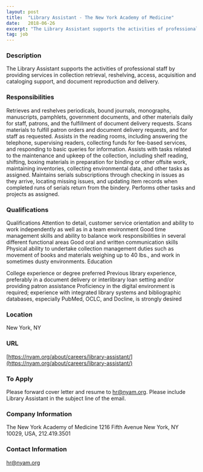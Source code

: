 ```yaml
---
layout: post
title:  "Library Assistant - The New York Academy of Medicine"
date:   2018-06-26
excerpt: "The Library Assistant supports the activities of professional staff by providing services in collection retrieval, reshelving, access, acquisition and cataloging support, and document reproduction and delivery."
tag: job
---
```


### Description   

The Library Assistant supports the activities of professional staff by providing services in collection retrieval, reshelving, access, acquisition and cataloging support, and document reproduction and delivery.


### Responsibilities   

Retrieves and reshelves periodicals, bound journals, monographs, manuscripts, pamphlets, government documents, and other materials daily for staff, patrons, and the fulfillment of document delivery requests.
Scans materials to fulfill patron orders and document delivery requests, and for staff as requested.
Assists in the reading rooms, including answering the telephone, supervising readers, collecting funds for fee-based services, and responding to basic queries for information.
Assists with tasks related to the maintenance and upkeep of the collection, including shelf reading, shifting, boxing materials in preparation for binding or other offsite work, maintaining inventories, collecting environmental data, and other tasks as assigned.
Maintains serials subscriptions through checking in issues as they arrive, locating missing issues, and updating item records when completed runs of serials return from the bindery.
Performs other tasks and projects as assigned.


### Qualifications   

Qualifications
Attention to detail, customer service orientation and ability to work independently as well as in a team environment
Good time management skills and ability to balance work responsibilities in several different functional areas
Good oral and written communication skills
Physical ability to undertake collection management duties such as movement of books and materials weighing up to 40 lbs., and work in sometimes dusty environments.
Education

College experience or degree preferred
Previous library experience, preferably in a document delivery or interlibrary loan setting and/or providing patron assistance
Proficiency in the digital environment is required; experience with integrated library systems and bibliographic databases, especially PubMed, OCLC, and Docline, is strongly desired




### Location   

New York, NY


### URL   

[https://nyam.org/about/careers/library-assistant/](https://nyam.org/about/careers/library-assistant/)

### To Apply   

Please forward cover letter and resume to hr@nyam.org. Please include Library Assistant in the subject line of the email.


### Company Information   

The New York Academy of Medicine 1216 Fifth Avenue
New York, NY 10029, USA, 212.419.3501


### Contact Information   

hr@nyam.org

